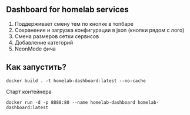 ## Dashboard for homelab services

1. Поддерживает смену тем по кнопке в топбаре
2. Сохранение и загрузка конфигурации в json (кнопки рядом с лого)
3. Смена размеров сетки сервисов
4. Добавление категорий
5. NeonMode фича


## Как запустить?

```
docker build . -t homelab-dashboard:latest --no-cache
```

Старт контейнера

```
docker run -d -p 8888:80 --name homelab-dashboard homelab-dashboard:latest
```